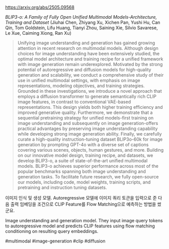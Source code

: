 https://arxiv.org/abs/2505.09568

*BLIP3-o: A Family of Fully Open Unified Multimodal Models-Architecture, Training and Dataset* (Jiuhai Chen, Zhiyang Xu, Xichen Pan, Yushi Hu, Can Qin, Tom Goldstein, Lifu Huang, Tianyi Zhou, Saining Xie, Silvio Savarese, Le Xue, Caiming Xiong, Ran Xu)

> Unifying image understanding and generation has gained growing attention in recent research on multimodal models. Although design choices for image understanding have been extensively studied, the optimal model architecture and training recipe for a unified framework with image generation remain underexplored. Motivated by the strong potential of autoregressive and diffusion models for high-quality generation and scalability, we conduct a comprehensive study of their use in unified multimodal settings, with emphasis on image representations, modeling objectives, and training strategies. Grounded in these investigations, we introduce a novel approach that employs a diffusion transformer to generate semantically rich CLIP image features, in contrast to conventional VAE-based representations. This design yields both higher training efficiency and improved generative quality. Furthermore, we demonstrate that a sequential pretraining strategy for unified models-first training on image understanding and subsequently on image generation-offers practical advantages by preserving image understanding capability while developing strong image generation ability. Finally, we carefully curate a high-quality instruction-tuning dataset BLIP3o-60k for image generation by prompting GPT-4o with a diverse set of captions covering various scenes, objects, human gestures, and more. Building on our innovative model design, training recipe, and datasets, we develop BLIP3-o, a suite of state-of-the-art unified multimodal models. BLIP3-o achieves superior performance across most of the popular benchmarks spanning both image understanding and generation tasks. To facilitate future research, we fully open-source our models, including code, model weights, training scripts, and pretraining and instruction tuning datasets.

이미지 인식 및 생성 모델. Autoregressive 모델에 이미지 쿼리 토큰을 입력으로 준 다음 출력 임베딩을 조건으로 CLIP Feature를 Flow Matching으로 예측하는 방법을 썼군요.

<english>
Image understanding and generation model. They input image query tokens to autoregressive model and predicts CLIP features using flow matching conditioning on resulting query embeddings.
</english>

#multimodal #image-generation #clip #diffusion 